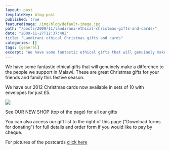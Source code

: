 ```yaml
---
layout: post
templateKey: blog-post
published: true
featuredImage: /img/blog/default-image.jpg
path: "/posts/2009/11/landirani-ethical-christmas-gifts-and-cards/"
date: "2009-11-27T12:37:48Z"
title: "Landirani ethical Christmas gifts and cards"
categories: []
tags: [general]
excerpt: "We have some fantastic ethical gifts that will genuinely make a difference to the people we support..."
---
```


We have some fantastic ethical gifts that will genuinely make a difference to the people we support in Malawi. These are great Christmas gifts for your friends and family this festive season.

We have our 2012 Christmas cards now available in sets of 10 with envelopes for just £5.

![](https://www.landirani.org/image_library/news/full_size/4b15061bcdf10xmas.jpg)

See OUR NEW SHOP (top of the page) for all our gifts

You can also access our gift list to the right of this page ("Download forms for donating") for full details and order form if you would like to pay by cheque.

For pictures of the postcards [click here](../../gallery/postcards)